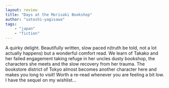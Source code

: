 ```yaml
---
layout: review
title: "Days at the Morisaki Bookshop"
author: "satoshi-yagisawa"
tags:
    - "japan"
    - "fiction"
---
```


A quirky delight. Beautifully written, slow paced n(truth be told, not a lot actually happens) but a wonderful comfort read. We learn of Takako and her failed engagement taking refuge
in her uncles dusty bookshop, the characters she meets and the slow recovery from her trauma. The bookstore district of Tokyo almost becomes another character here and makes you
long to visit! Worth a re-read whenever you are feeling a bit low. I have the sequel on my wishlist...